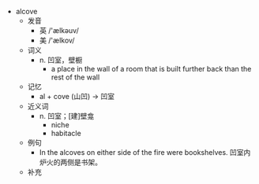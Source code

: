 - alcove
  - 发音
    - 英 /'ælkəuv/
    - 美 /'ælkov/
  - 词义
    - n. 凹室，壁橱
      - a place in the wall of a room that is built further back than the rest of the wall
  - 记忆
    - al + cove (山凹) → 凹室
  - 近义词
    - n. 凹室；[建]壁龛
      - niche
      - habitacle
  - 例句
    - In the alcoves on either side of the fire were bookshelves. 凹室内炉火的两侧是书架。
  - 补充